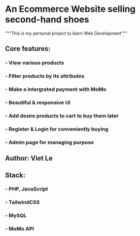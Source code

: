 # An Ecommerce Website selling second-hand shoes
"""This is my personal project to learn Web Development"""
## Core features: 
### - View various products
### - Filter products by its attributes
### - Make a intergrated payment with MoMo
### - Beautiful & responsive UI
### - Add desire products to cart to buy them later
### - Register & Login for conveniently buying
### - Admin page for managing purpose
## Author: Viet Le
## Stack:
### - PHP, JavaScript
### - TailwindCSS
### - MySQL
### - MoMo API